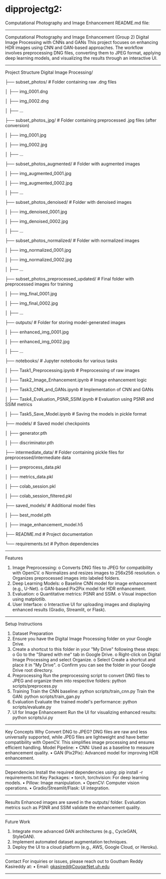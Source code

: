 # dipprojectg2:

Computational Photography and Image Enhancement
README.md file:
________________________________________
Computational Photography and Image Enhancement (Group 2)
Digital Image Processing with CNNs and GANs
This project focuses on enhancing HDR images using CNN and GAN-based approaches. The workflow involves preprocessing DNG files, converting them to JPEG format, applying deep learning models, and visualizing the results through an interactive UI.
________________________________________
Project Structure
Digital Image Processing/

├── subset_photos/                        # Folder containing raw .dng files

│   ├── img_0001.dng

│   ├── img_0002.dng

│   ├── ...

├── subset_photos_jpg/                    # Folder containing preprocessed .jpg files (after conversion)

│   ├── img_0001.jpg

│   ├── img_0002.jpg

│   ├── ...

├── subset_photos_augmented/              # Folder with augmented images

│   ├── img_augmented_0001.jpg

│   ├── img_augmented_0002.jpg

│   ├── ...

├── subset_photos_denoised/               # Folder with denoised images

│   ├── img_denoised_0001.jpg

│   ├── img_denoised_0002.jpg

│   ├── ...

├── subset_photos_normalized/             # Folder with normalized images

│   ├── img_normalized_0001.jpg

│   ├── img_normalized_0002.jpg

│   ├── ...

├── subset_photos_preprocessed_updated/   # Final folder with preprocessed images for training

│   ├── img_final_0001.jpg

│   ├── img_final_0002.jpg

│   ├── ...

├── outputs/                              # Folder for storing model-generated images

│   ├── enhanced_img_0001.jpg

│   ├── enhanced_img_0002.jpg

│   ├── ...

├── notebooks/                            # Jupyter notebooks for various tasks

│   ├── Task1_Preprocessing.ipynb         # Preprocessing of raw images

│   ├── Task2_Image_Enhancement.ipynb     # Image enhancement logic

│   ├── Task3_CNN_and_GANs.ipynb          # Implementation of CNN and GANs

│   ├── Task4_Evaluation_PSNR_SSIM.ipynb  # Evaluation using PSNR and SSIM metrics


│   ├── Task5_Save_Model.ipynb            # Saving the models in pickle format

├── models/                               # Saved model checkpoints

│   ├── generator.pth

│   ├── discriminator.pth

├── intermediate_data/                    # Folder containing pickle files for preprocessed/intermediate data

│   ├── preprocess_data.pkl

│   ├── metrics_data.pkl

│   ├── colab_session.pkl

│   ├── colab_session_filtered.pkl

├── saved_models/                         # Additional model files

│   ├── best_model.pth

│   ├── image_enhancement_model.h5

├── README.md                             # Project documentation

└── requirements.txt                      # Python dependencies

________________________________________

Features
1.	Image Preprocessing:
o	Converts DNG files to JPEG for compatibility with OpenCV.
o	Normalizes and resizes images to 256x256 resolution.
o	Organizes preprocessed images into labeled folders.
2.	Deep Learning Models:
o	Baseline CNN model for image enhancement (e.g., U-Net).
o	GAN-based Pix2Pix model for HDR enhancement.
3.	Evaluation:
o	Quantitative metrics: PSNR and SSIM.
o	Visual inspection using matplotlib.
4.	User Interface:
o	Interactive UI for uploading images and displaying enhanced results (Gradio, Streamlit, or Flask).
________________________________________
Setup Instructions
1. Dataset Preparation
1.	Ensure you have the Digital Image Processing folder on your Google Drive.
2.	Create a shortcut to this folder in your "My Drive" following these steps: 
o	Go to the "Shared with me" tab in Google Drive.
o	Right-click on Digital Image Processing and select Organize.
o	Select Create a shortcut and place it in "My Drive".
o	Confirm you can see the folder in your Google Drive root directory.
2. Preprocessing
Run the preprocessing script to convert DNG files to JPEG and organize them into respective folders:
python scripts/preprocess.py
3. Training
Train the CNN baseline:
python scripts/train_cnn.py
Train the GAN:
python scripts/train_gan.py
4. Evaluation
Evaluate the trained model's performance:
python scripts/evaluate.py
5. UI for Image Enhancement
Run the UI for visualizing enhanced results:
python scripts/ui.py
________________________________________
Key Concepts
Why Convert DNG to JPEG?
DNG files are raw and less universally supported, while JPEG files are lightweight and have better compatibility with OpenCV. This simplifies image processing and ensures efficient handling.
Model Pipeline:
•	CNN: Used as a baseline to measure enhancement quality.
•	GAN (Pix2Pix): Advanced model for improving HDR enhancement.
________________________________________
Dependencies
Install the required dependencies using:
pip install -r requirements.txt
Key Packages:
•	torch, torchvision: For deep learning models.
•	Pillow: Image manipulation.
•	OpenCV: Computer vision operations.
•	Gradio/Streamlit/Flask: UI integration.
________________________________________
Results
Enhanced images are saved in the outputs/ folder. Evaluation metrics such as PSNR and SSIM validate the enhancement quality.
________________________________________
Future Work
1.	Integrate more advanced GAN architectures (e.g., CycleGAN, StyleGAN).
2.	Implement automated dataset augmentation techniques.
3.	Deploy the UI to a cloud platform (e.g., AWS, Google Cloud, or Heroku).
________________________________________
Contact
For inquiries or issues, please reach out to Goutham Reddy Kasireddy at:
•	Email: gkasired@CougarNet.uh.edu
________________________________________

